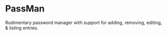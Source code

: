 # PassMan

Rudimentary password manager with support for adding, removing, editing, & listing entries.
